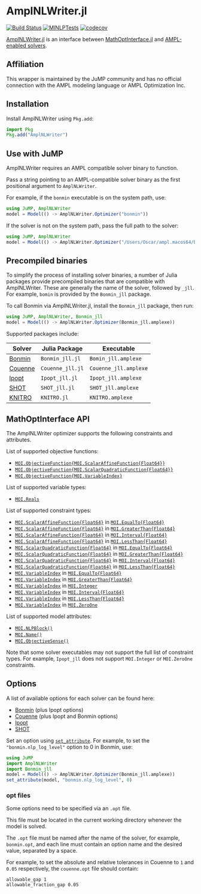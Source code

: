 # AmplNLWriter.jl

[![Build Status](https://github.com/jump-dev/AmplNLWriter.jl/workflows/CI/badge.svg?branch=master)](https://github.com/jump-dev/AmplNLWriter.jl/actions?query=workflow%3ACI)
[![MINLPTests](https://github.com/jump-dev/AmplNLWriter.jl/workflows/MINLPTests/badge.svg?branch=master)](https://github.com/jump-dev/AmplNLWriter.jl/actions?query=workflow%3AMINLPTests)
[![codecov](https://codecov.io/gh/jump-dev/AmplNLWriter.jl/branch/master/graph/badge.svg)](https://codecov.io/gh/jump-dev/AmplNLWriter.jl)

[AmplNLWriter.jl](https://github.com/jump-dev/AmplNLWriter.jl) is an interface
between [MathOptInterface.jl](https://github.com/jump-dev/MathOptInterface.jl)
and [AMPL-enabled solvers](http://ampl.com/products/solvers/all-solvers-for-ampl/).

## Affiliation

This wrapper is maintained by the JuMP community and has no official connection
with the AMPL modeling language or AMPL Optimization Inc.

## Installation

Install AmplNLWriter using `Pkg.add`:

```julia
import Pkg
Pkg.add("AmplNLWriter")
```

## Use with JuMP

AmplNLWriter requires an AMPL compatible solver binary to function.

Pass a string pointing to an AMPL-compatible solver binary as the first
positional argument to `AmplNLWriter`.

For example, if the `bonmin` executable is on the system path, use:
```julia
using JuMP, AmplNLWriter
model = Model(() -> AmplNLWriter.Optimizer("bonmin"))
```

If the solver is not on the system path, pass the full path to the solver:
```julia
using JuMP, AmplNLWriter
model = Model(() -> AmplNLWriter.Optimizer("/Users/Oscar/ampl.macos64/bonmin"))
```

## Precompiled binaries

To simplify the process of installing solver binaries, a number of Julia
packages provide precompiled binaries that are compatible with AmplNLWriter.
These are generally the name of the solver, followed by `_jll`. For example,
`bomin` is provided by the `Bonmin_jll` package.

To call Bonmin via AmplNLWriter.jl, install the `Bonmin_jll` package, then run:
```julia
using JuMP, AmplNLWriter, Bonmin_jll
model = Model(() -> AmplNLWriter.Optimizer(Bonmin_jll.amplexe))
```

Supported packages include:

| Solver                                        | Julia Package     | Executable            |
| --------------------------------------------- | ----------------- | --------------------- |
| [Bonmin](https://github.com/coin-or/Bonmin)   | `Bonmin_jll.jl`   | `Bomin_jll.amplexe`   |
| [Couenne](https://github.com/coin-or/Couenne) | `Couenne_jll.jl`  | `Couenne_jll.amplexe` |
| [Ipopt](https://github.com/coin-or/Ipopt)     | `Ipopt_jll.jl`    | `Ipopt_jll.amplexe`   |
| [SHOT](https://github.com/coin-or/SHOT)       | `SHOT_jll.jl`     | `SHOT_jll.amplexe`    |
| [KNITRO](https://github.comjump-dev/KNITRO.jl)| `KNITRO.jl`       | `KNITRO.amplexe`      |

## MathOptInterface API

The AmplNLWriter optimizer supports the following constraints and attributes.

List of supported objective functions:

 * [`MOI.ObjectiveFunction{MOI.ScalarAffineFunction{Float64}}`](@ref)
 * [`MOI.ObjectiveFunction{MOI.ScalarQuadraticFunction{Float64}}`](@ref)
 * [`MOI.ObjectiveFunction{MOI.VariableIndex}`](@ref)

List of supported variable types:

 * [`MOI.Reals`](@ref)

List of supported constraint types:

 * [`MOI.ScalarAffineFunction{Float64}`](@ref) in [`MOI.EqualTo{Float64}`](@ref)
 * [`MOI.ScalarAffineFunction{Float64}`](@ref) in [`MOI.GreaterThan{Float64}`](@ref)
 * [`MOI.ScalarAffineFunction{Float64}`](@ref) in [`MOI.Interval{Float64}`](@ref)
 * [`MOI.ScalarAffineFunction{Float64}`](@ref) in [`MOI.LessThan{Float64}`](@ref)
 * [`MOI.ScalarQuadraticFunction{Float64}`](@ref) in [`MOI.EqualTo{Float64}`](@ref)
 * [`MOI.ScalarQuadraticFunction{Float64}`](@ref) in [`MOI.GreaterThan{Float64}`](@ref)
 * [`MOI.ScalarQuadraticFunction{Float64}`](@ref) in [`MOI.Interval{Float64}`](@ref)
 * [`MOI.ScalarQuadraticFunction{Float64}`](@ref) in [`MOI.LessThan{Float64}`](@ref)
 * [`MOI.VariableIndex`](@ref) in [`MOI.EqualTo{Float64}`](@ref)
 * [`MOI.VariableIndex`](@ref) in [`MOI.GreaterThan{Float64}`](@ref)
 * [`MOI.VariableIndex`](@ref) in [`MOI.Integer`](@ref)
 * [`MOI.VariableIndex`](@ref) in [`MOI.Interval{Float64}`](@ref)
 * [`MOI.VariableIndex`](@ref) in [`MOI.LessThan{Float64}`](@ref)
 * [`MOI.VariableIndex`](@ref) in [`MOI.ZeroOne`](@ref)

List of supported model attributes:

 * [`MOI.NLPBlock()`](@ref)
 * [`MOI.Name()`](@ref)
 * [`MOI.ObjectiveSense()`](@ref)

Note that some solver executables may not support the full list of constraint
types. For example, `Ipopt_jll` does not support `MOI.Integer` or `MOI.ZeroOne`
constraints.

## Options

A list of available options for each solver can be found here:

- [Bonmin](https://github.com/coin-or/Bonmin/blob/master/test/bonmin.opt) (plus Ipopt options)
- [Couenne](https://github.com/coin-or/Couenne/blob/master/src/couenne.opt) (plus Ipopt and Bonmin options)
- [Ipopt](https://coin-or.github.io/Ipopt/OPTIONS.html)
- [SHOT](https://shotsolver.dev/shot/using-shot/solver-options)

Set an option using [`set_attribute`](@ref). For example, to set the
`"bonmin.nlp_log_level"` option to 0 in Bonmin, use:
```julia
using JuMP
import AmplNLWriter
import Bonmin_jll
model = Model(() -> AmplNLWriter.Optimizer(Bonmin_jll.amplexe))
set_attribute(model, "bonmin.nlp_log_level", 0)
```

### opt files

Some options need to be specified via an `.opt` file.

This file must be located in the current working directory whenever the model is
solved.

The `.opt` file must be named after the name of the solver, for example,
`bonmin.opt`, and each line must contain an option name and the desired value,
separated by a space.

For example, to set the absolute and relative tolerances in Couenne to `1`
and `0.05` respectively, the `couenne.opt` file should contain:
```raw
allowable_gap 1
allowable_fraction_gap 0.05
```
